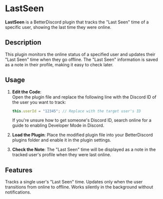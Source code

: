 # LastSeen

**LastSeen** is a BetterDiscord plugin that tracks the "Last Seen" time of a specific user, showing the last time they were online.

## Description

This plugin monitors the online status of a specified user and updates their "Last Seen" time when they go offline. The "Last Seen" information is saved as a note in their profile, making it easy to check later.

## Usage

1. **Edit the Code**:  
   Open the plugin file and replace the following line with the Discord ID of the user you want to track:
   ```javascript
   this.userId = "12345"; // Replace with the target user's ID
   ```
   If you're unsure how to get someone's Discord ID, search online for a guide to enabling Developer Mode in Discord.

2. **Load the Plugin**:
Place the modified plugin file into your BetterDiscord plugins folder and enable it in the plugin settings.

3. **Check the Note**:
The "Last Seen" time will be displayed as a note in the tracked user's profile when they were last online.

## Features
Tracks a single user's "Last Seen" time.
Updates only when the user transitions from online to offline.
Works silently in the background without notifications.
